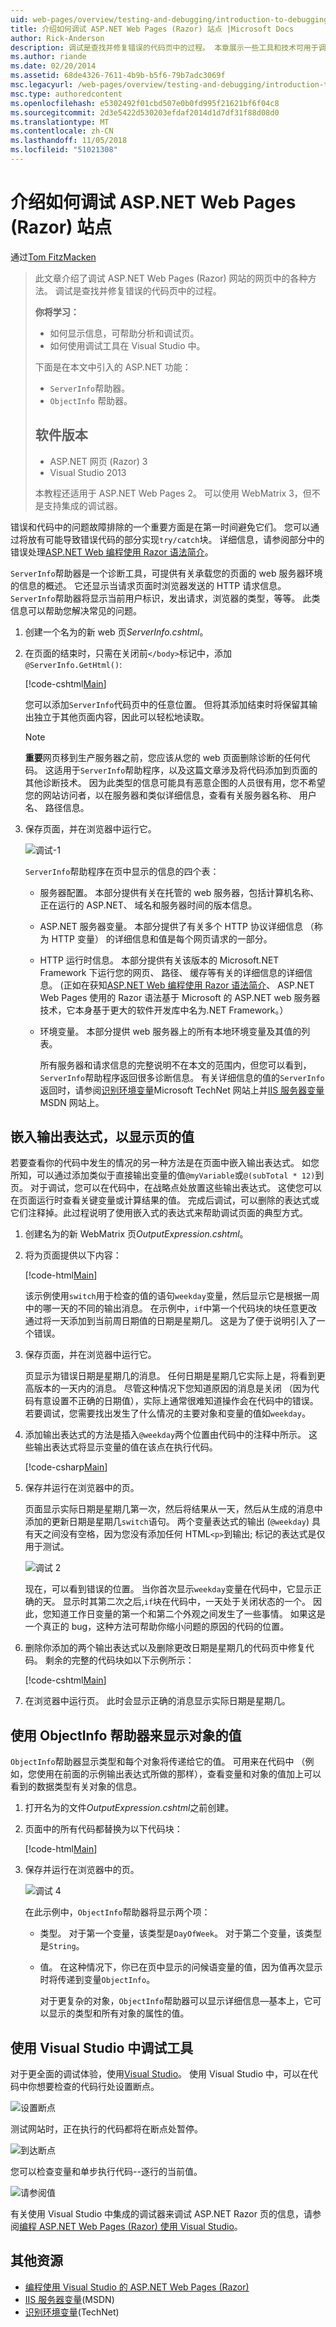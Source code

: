 ```yaml
---
uid: web-pages/overview/testing-and-debugging/introduction-to-debugging
title: 介绍如何调试 ASP.NET Web Pages (Razor) 站点 |Microsoft Docs
author: Rick-Anderson
description: 调试是查找并修复错误的代码页中的过程。 本章展示一些工具和技术可用于调试和分析...
ms.author: riande
ms.date: 02/20/2014
ms.assetid: 68de4326-7611-4b9b-b5f6-79b7adc3069f
msc.legacyurl: /web-pages/overview/testing-and-debugging/introduction-to-debugging
msc.type: authoredcontent
ms.openlocfilehash: e5302492f01cbd507e0b0fd995f21621bf6f04c8
ms.sourcegitcommit: 2d3e5422d530203efdaf2014d1d7df31f88d08d0
ms.translationtype: MT
ms.contentlocale: zh-CN
ms.lasthandoff: 11/05/2018
ms.locfileid: "51021308"
---
```

<a name="introduction-to-debugging-aspnet-web-pages-razor-sites"></a>介绍如何调试 ASP.NET Web Pages (Razor) 站点
====================
通过[Tom FitzMacken](https://github.com/tfitzmac)

> 此文章介绍了调试 ASP.NET Web Pages (Razor) 网站的网页中的各种方法。 调试是查找并修复错误的代码页中的过程。
>
> **你将学习：**
>
> - 如何显示信息，可帮助分析和调试页。
> - 如何使用调试工具在 Visual Studio 中。
>
>
> 下面是在本文中引入的 ASP.NET 功能：
>
> - `ServerInfo`帮助器。
> - `ObjectInfo` 帮助器。
>
>
> ## <a name="software-versions"></a>软件版本
>
>
> - ASP.NET 网页 (Razor) 3
> - Visual Studio 2013
>
>
> 本教程还适用于 ASP.NET Web Pages 2。 可以使用 WebMatrix 3，但不是支持集成的调试器。


错误和代码中的问题故障排除的一个重要方面是在第一时间避免它们。 您可以通过将放有可能导致错误代码的部分实现`try/catch`块。 详细信息，请参阅部分中的错误处理[ASP.NET Web 编程使用 Razor 语法简介](https://go.microsoft.com/fwlink/?LinkId=202890)。

`ServerInfo`帮助器是一个诊断工具，可提供有关承载您的页面的 web 服务器环境的信息的概述。 它还显示当请求页面时浏览器发送的 HTTP 请求信息。 `ServerInfo`帮助器将显示当前用户标识，发出请求，浏览器的类型，等等。 此类信息可以帮助您解决常见的问题。

1. 创建一个名为的新 web 页*ServerInfo.cshtml*。
2. 在页面的结束时，只需在关闭前`</body>`标记中，添加`@ServerInfo.GetHtml()`:

    [!code-cshtml[Main](introduction-to-debugging/samples/sample1.cshtml)]

    您可以添加`ServerInfo`代码页中的任意位置。 但将其添加结束时将保留其输出独立于其他页面内容，因此可以轻松地读取。

    > [!NOTE]
    >
    > **重要**网页移到生产服务器之前，您应该从您的 web 页面删除诊断的任何代码。 这适用于`ServerInfo`帮助程序，以及这篇文章涉及将代码添加到页面的其他诊断技术。 因为此类型的信息可能具有恶意企图的人员很有用，您不希望您的网站访问者，以在服务器和类似详细信息，查看有关服务器名称、 用户名、 路径信息。
3. 保存页面，并在浏览器中运行它。

    ![调试-1](introduction-to-debugging/_static/image1.jpg)

    `ServerInfo`帮助程序在页中显示的信息的四个表：

   - 服务器配置。 本部分提供有关在托管的 web 服务器，包括计算机名称、 正在运行的 ASP.NET、 域名和服务器时间的版本信息。
   - ASP.NET 服务器变量。 本部分提供了有关多个 HTTP 协议详细信息 （称为 HTTP 变量） 的详细信息和值是每个网页请求的一部分。
   - HTTP 运行时信息。 本部分提供有关该版本的 Microsoft.NET Framework 下运行您的网页、 路径、 缓存等有关的详细信息的详细信息。 (正如在获知[ASP.NET Web 编程使用 Razor 语法简介](https://go.microsoft.com/fwlink/?LinkId=202890)、 ASP.NET Web Pages 使用的 Razor 语法基于 Microsoft 的 ASP.NET web 服务器技术，它本身基于更大的软件开发库中名为.NET Framework。）
   - 环境变量。 本部分提供 web 服务器上的所有本地环境变量及其值的列表。

     所有服务器和请求信息的完整说明不在本文的范围内，但您可以看到，`ServerInfo`帮助程序返回很多诊断信息。 有关详细信息的值的`ServerInfo`返回时，请参阅[识别环境变量](https://technet.microsoft.com/library/dd560744(WS.10).aspx)Microsoft TechNet 网站上并[IIS 服务器变量](https://msdn.microsoft.com/library/ms524602(VS.90).aspx)MSDN 网站上。

## <a name="embedding-output-expressions-to-display-page-values"></a>嵌入输出表达式，以显示页的值

若要查看你的代码中发生的情况的另一种方法是在页面中嵌入输出表达式。 如您所知，可以通过添加类似于直接输出变量的值`@myVariable`或`@(subTotal * 12)`到页。 对于调试，您可以在代码中，在战略点处放置这些输出表达式。 这使您可以在页面运行时查看关键变量或计算结果的值。 完成后调试，可以删除的表达式或它们注释掉。此过程说明了使用嵌入式的表达式来帮助调试页面的典型方式。

1. 创建名为的新 WebMatrix 页*OutputExpression.cshtml*。
2. 将为页面提供以下内容：

    [!code-html[Main](introduction-to-debugging/samples/sample2.html)]

    该示例使用`switch`用于检查的值的语句`weekday`变量，然后显示它是根据一周中的哪一天的不同的输出消息。 在示例中，`if`中第一个代码块的块任意更改通过将一天添加到当前周日期值的日期是星期几。 这是为了便于说明引入了一个错误。
3. 保存页面，并在浏览器中运行它。

    页显示为错误日期是星期几的消息。 任何日期是星期几它实际上是，将看到更高版本的一天内的消息。 尽管这种情况下您知道原因的消息是关闭 （因为代码有意设置不正确的日期值），实际上通常很难知道操作会在代码中的错误。 若要调试，您需要找出发生了什么情况的主要对象和变量的值如`weekday`。
4. 添加输出表达式的方法是插入`@weekday`两个位置由代码中的注释中所示。 这些输出表达式将显示变量的值在该点在执行代码。

    [!code-csharp[Main](introduction-to-debugging/samples/sample3.cs?highlight=2-3,15-16)]
5. 保存并运行在浏览器中的页。

    页面显示实际日期是星期几第一次，然后将结果从一天，然后从生成的消息中添加的更新日期是星期几`switch`语句。 两个变量表达式的输出 (`@weekday`) 具有天之间没有空格，因为您没有添加任何 HTML`<p>`到输出; 标记的表达式是仅用于测试。

    ![调试 2](introduction-to-debugging/_static/image2.jpg)

    现在，可以看到错误的位置。 当你首次显示`weekday`变量在代码中，它显示正确的天。 显示时其第二次之后,`if`块在代码中，一天处于关闭状态的一个。 因此，您知道工作日变量的第一个和第二个外观之间发生了一些事情。 如果这是一个真正的 bug，这种方法可帮助你缩小问题的原因的代码的位置。
6. 删除你添加的两个输出表达式以及删除更改日期是星期几的代码页中修复代码。 剩余的完整的代码块如以下示例所示：

    [!code-cshtml[Main](introduction-to-debugging/samples/sample4.cshtml)]
7. 在浏览器中运行页。 此时会显示正确的消息显示实际日期是星期几。

## <a name="using-the-objectinfo-helper-to-display-object-values"></a>使用 ObjectInfo 帮助器来显示对象的值

`ObjectInfo`帮助器显示类型和每个对象将传递给它的值。 可用来在代码中 （例如，您使用在前面的示例输出表达式所做的那样），查看变量和对象的值加上可以看到的数据类型有关对象的信息。

1. 打开名为的文件*OutputExpression.cshtml*之前创建。
2. 页面中的所有代码都替换为以下代码块：

    [!code-html[Main](introduction-to-debugging/samples/sample5.html)]
3. 保存并运行在浏览器中的页。

    ![调试 4](introduction-to-debugging/_static/image3.jpg)

    在此示例中，`ObjectInfo`帮助器将显示两个项：

   - 类型。 对于第一个变量，该类型是`DayOfWeek`。 对于第二个变量，该类型是`String`。
   - 值。 在这种情况下，你已在页中显示的问候语变量的值，因为值再次显示时将传递到变量`ObjectInfo`。

     对于更复杂的对象，`ObjectInfo`帮助器可以显示详细信息&#8212;基本上，它可以显示的类型和所有对象的属性的值。

## <a name="using-debugging-tools-in-visual-studio"></a>使用 Visual Studio 中调试工具

对于更全面的调试体验，使用[Visual Studio](https://visualstudio.microsoft.com/downloads/?utm_medium=microsoft&utm_source=docs.microsoft.com&utm_campaign=button+cta&utm_content=download+vs2017)。 使用 Visual Studio 中，可以在代码中你想要检查的代码行处设置断点。

![设置断点](introduction-to-debugging/_static/image1.png)

测试网站时，正在执行的代码都将在断点处暂停。

![到达断点](introduction-to-debugging/_static/image2.png)

您可以检查变量和单步执行代码--逐行的当前值。

![请参阅值](introduction-to-debugging/_static/image3.png)

有关使用 Visual Studio 中集成的调试器来调试 ASP.NET Razor 页的信息，请参阅[编程 ASP.NET Web Pages (Razor) 使用 Visual Studio](https://go.microsoft.com/fwlink/?LinkId=205854)。

## <a name="additional-resources"></a>其他资源

- [编程使用 Visual Studio 的 ASP.NET Web Pages (Razor)](https://go.microsoft.com/fwlink/?LinkId=205854)
- [IIS 服务器变量](https://msdn.microsoft.com/library/ms524602(VS.90).aspx)(MSDN)
- [识别环境变量](https://technet.microsoft.com/library/dd560744(WS.10).aspx)(TechNet)
